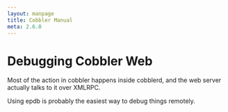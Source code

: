 ```yaml
---
layout: manpage
title: Cobbler Manual
meta: 2.6.0
---
```

# Debugging Cobbler Web

Most of the action in cobbler happens inside cobblerd, and the web server actually talks to it over XMLRPC.

Using epdb is probably the easiest way to debug things remotely.

